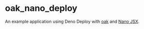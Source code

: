# oak_nano_deploy

An example application using Deno Deploy with
[oak](https://oakserver.github.io/oak/) and
[Nano JSX](https://nanojsx.github.io/).
